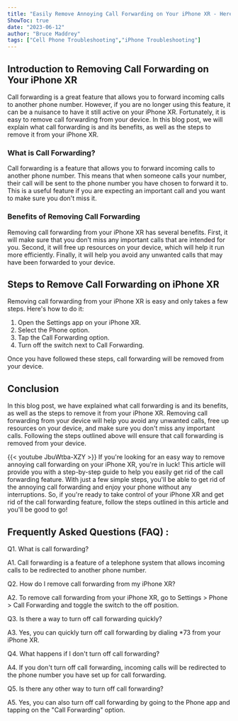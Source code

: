 ```yaml
---
title: "Easily Remove Annoying Call Forwarding on Your iPhone XR - Here's How!"
ShowToc: true 
date: "2023-06-12"
author: "Bruce Maddrey" 
tags: ["Cell Phone Troubleshooting","iPhone Troubleshooting"]
---
```

## Introduction to Removing Call Forwarding on Your iPhone XR

Call forwarding is a great feature that allows you to forward incoming calls to another phone number. However, if you are no longer using this feature, it can be a nuisance to have it still active on your iPhone XR. Fortunately, it is easy to remove call forwarding from your device. In this blog post, we will explain what call forwarding is and its benefits, as well as the steps to remove it from your iPhone XR. 

### What is Call Forwarding?

Call forwarding is a feature that allows you to forward incoming calls to another phone number. This means that when someone calls your number, their call will be sent to the phone number you have chosen to forward it to. This is a useful feature if you are expecting an important call and you want to make sure you don't miss it. 

### Benefits of Removing Call Forwarding

Removing call forwarding from your iPhone XR has several benefits. First, it will make sure that you don't miss any important calls that are intended for you. Second, it will free up resources on your device, which will help it run more efficiently. Finally, it will help you avoid any unwanted calls that may have been forwarded to your device. 

## Steps to Remove Call Forwarding on iPhone XR

Removing call forwarding from your iPhone XR is easy and only takes a few steps. Here's how to do it: 

1. Open the Settings app on your iPhone XR.
2. Select the Phone option.
3. Tap the Call Forwarding option.
4. Turn off the switch next to Call Forwarding.

Once you have followed these steps, call forwarding will be removed from your device. 

## Conclusion

In this blog post, we have explained what call forwarding is and its benefits, as well as the steps to remove it from your iPhone XR. Removing call forwarding from your device will help you avoid any unwanted calls, free up resources on your device, and make sure you don't miss any important calls. Following the steps outlined above will ensure that call forwarding is removed from your device.

{{< youtube JbuWtba-XZY >}} 
If you're looking for an easy way to remove annoying call forwarding on your iPhone XR, you're in luck! This article will provide you with a step-by-step guide to help you easily get rid of the call forwarding feature. With just a few simple steps, you'll be able to get rid of the annoying call forwarding and enjoy your phone without any interruptions. So, if you're ready to take control of your iPhone XR and get rid of the call forwarding feature, follow the steps outlined in this article and you'll be good to go!

## Frequently Asked Questions (FAQ) :
Q1. What is call forwarding?

A1. Call forwarding is a feature of a telephone system that allows incoming calls to be redirected to another phone number.

Q2. How do I remove call forwarding from my iPhone XR?

A2. To remove call forwarding from your iPhone XR, go to Settings > Phone > Call Forwarding and toggle the switch to the off position.

Q3. Is there a way to turn off call forwarding quickly?

A3. Yes, you can quickly turn off call forwarding by dialing *73 from your iPhone XR.

Q4. What happens if I don't turn off call forwarding?

A4. If you don't turn off call forwarding, incoming calls will be redirected to the phone number you have set up for call forwarding.

Q5. Is there any other way to turn off call forwarding?

A5. Yes, you can also turn off call forwarding by going to the Phone app and tapping on the "Call Forwarding" option.



